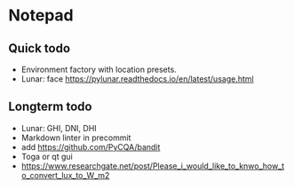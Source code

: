 # Notepad

## Quick todo
-   Environment factory with location presets.
-   Lunar: face https://pylunar.readthedocs.io/en/latest/usage.html

## Longterm todo
-   Lunar: GHI, DNI, DHI
-   Markdown linter in precommit
-   add https://github.com/PyCQA/bandit
-   Toga or qt gui
-   https://www.researchgate.net/post/Please_i_would_like_to_knwo_how_to_convert_lux_to_W_m2
